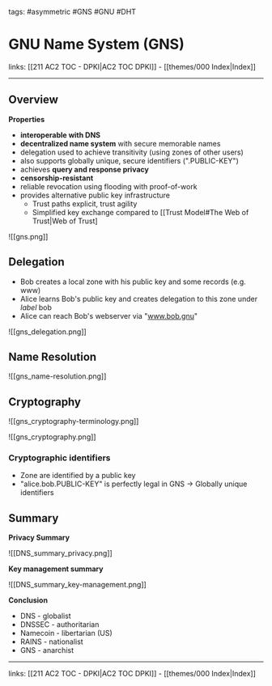 tags: #asymmetric #GNS #GNU #DHT

# GNU Name System (GNS)

links: [[211 AC2 TOC - DPKI|AC2 TOC DPKI]] - [[themes/000 Index|Index]]

---

## Overview

**Properties**

- **interoperable with DNS**
- **decentralized name system** with secure memorable names
- delegation used to achieve transitivity (using zones of other users)
- also supports globally unique, secure identifiers (".PUBLIC-KEY")
- achieves **query and response privacy**
- **censorship-resistant**
- reliable revocation using flooding with proof-of-work
- provides alternative public key infrastructure
	- Trust paths explicit, trust agility
	- Simplified key exchange compared to [[Trust Model#The Web of Trust|Web of Trust]

![[gns.png]]

## Delegation

- Bob creates a local zone with his public key and some records (e.g. www)
- Alice learns Bob's public key and creates delegation to this zone under *label* bob
- Alice can reach Bob's webserver via "www.bob.gnu"

![[gns_delegation.png]]

## Name Resolution

![[gns_name-resolution.png]]

## Cryptography

![[gns_cryptography-terminology.png]]

![[gns_cryptography.png]]

### Cryptographic identifiers

- Zone are identified by a public key
- "alice.bob.PUBLIC-KEY" is perfectly legal in GNS $\rightarrow$ Globally unique identifiers

## Summary

**Privacy Summary**

![[DNS_summary_privacy.png]]

**Key management summary**

![[DNS_summary_key-management.png]]

**Conclusion**

- DNS - globalist
- DNSSEC - authoritarian
- Namecoin - libertarian (US)
- RAINS - nationalist
- GNS - anarchist

---
links: [[211 AC2 TOC - DPKI|AC2 TOC DPKI]] - [[themes/000 Index|Index]]